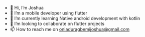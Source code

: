 - 👋 Hi, I’m Joshua
- 👀 I’m a mobile developer using flutter 
- 🌱 I’m currently learning Native android development with kotlin
- 💞️ I’m looking to collaborate on flutter projects
- 📫 How to reach me on oniaduragbemijoshua@gmail.com

<!---
jaoni/jaoni is a ✨ special ✨ repository because its `README.md` (this file) appears on your GitHub profile.
You can click the Preview link to take a look at your changes.
--->
